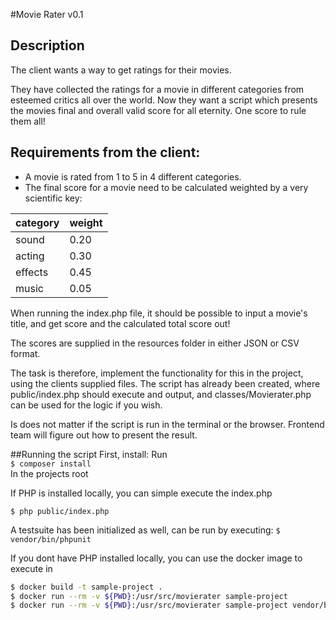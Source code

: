 #Movie Rater v0.1

## Description
The client wants a way to get ratings for their movies. 

They have collected the ratings for a movie in different categories from esteemed critics all over the world. 
Now they want a script which presents the movies final and overall valid score for all eternity. One score to rule them all!

## Requirements from the client:
 - A movie is rated from 1 to 5 in 4 different categories. 
 - The final score for a movie need to be calculated weighted by a very scientific key:

| category | weight |
|---|---|
|sound|0.20|
|acting|0.30|
|effects|0.45|
|music|0.05|

When running the index.php file, it should be possible to input a movie's title, and get score and the calculated total score out!

The scores are supplied in the resources folder in either JSON or CSV format.

The task is therefore, implement the functionality for this in the project, using the clients supplied files. 
The script has already been created, where public/index.php should execute and output, and classes/Movierater.php can be used for the logic if you wish. 

Is does not matter if the script is run in the terminal or the browser. Frontend team will figure out how to present the result.

##Running the script
First, install: 
Run  
`$ composer install`  
In the projects root

If PHP is installed locally, you can simple execute the index.php

`$ php public/index.php`

A testsuite has been initialized as well, can be run by executing:
`$ vendor/bin/phpunit`

If you dont have PHP installed locally, you can use the docker image to execute in

```bash
$ docker build -t sample-project .
$ docker run --rm -v ${PWD}:/usr/src/movierater sample-project
$ docker run --rm -v ${PWD}:/usr/src/movierater sample-project vendor/bin/phpunit
```
